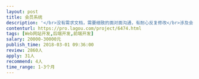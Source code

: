 ```yaml
---                
layout: post       
title: 会员系统           
description: '</br>没有需求文档，需要细致的面对面沟通，有耐心反复修改</br>涉及会员每月的详细信息记录，统计，跟踪，提醒等等，是一个完全对应公司需求的系统，前期的搭建会比较简单，后期会逐渐丰富，且联动别的系统。申请人在成都更好。</br></br>此系统需有PC端和手机端，手机端做成网页，后期合作顺利也会制作APP</br>如果合作顺利可今后长期合作</br>'     
contenturl: https://pro.lagou.com/project/6474.html      
tags: [Web网站开发,后端开发,前端开发]            
salary: 20000-30000元          
publish_time: 2018-03-01 09:36:00         
review: 2860人                   
apply: 31人                   
recommend: 4人                   
time_range: 1-3个月              
---                 
```


